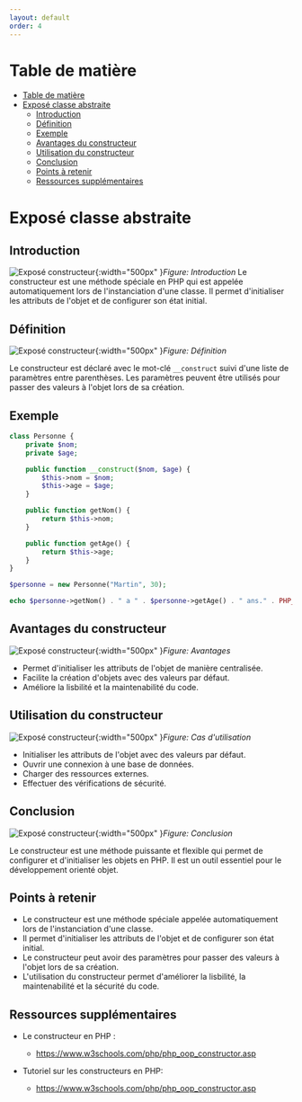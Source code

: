 ```yaml
---
layout: default
order: 4
---
```


# Table de matière
- [Table de matière](#table-de-matière)
- [Exposé classe abstraite](#exposé-classe-abstraite)
  - [Introduction](#introduction)
  - [Définition](#définition)
  - [Exemple](#exemple)
  - [Avantages du constructeur](#avantages-du-constructeur)
  - [Utilisation du constructeur](#utilisation-du-constructeur)
  - [Conclusion](#conclusion)
  - [Points à retenir](#points-à-retenir)
  - [Ressources supplémentaires](#ressources-supplémentaires)
<!-- new slide -->

# Exposé classe abstraite
## Introduction
![Exposé constructeur](/lab-poo/exposé-abstract-class/images/introduction.jpg){:width="500px" }*Figure: Introduction*
Le constructeur est une méthode spéciale en PHP qui est appelée automatiquement lors de l'instanciation d'une classe. Il permet d'initialiser les attributs de l'objet et de configurer son état initial.

## Définition
![Exposé constructeur](/lab-poo/exposé-abstract-class/images/definition.jpg){:width="500px" }*Figure: Définition*

Le constructeur est déclaré avec le mot-clé `__construct` suivi d'une liste de paramètres entre parenthèses. Les paramètres peuvent être utilisés pour passer des valeurs à l'objet lors de sa création.
## Exemple

```php
class Personne {
    private $nom;
    private $age;

    public function __construct($nom, $age) {
        $this->nom = $nom;
        $this->age = $age;
    }

    public function getNom() {
        return $this->nom;
    }

    public function getAge() {
        return $this->age;
    }
}

$personne = new Personne("Martin", 30);

echo $personne->getNom() . " a " . $personne->getAge() . " ans." . PHP_EOL;
```

<!-- ![Exposé constructeur](/lab-poo/exposé-abstract-class/images/exemple.jpg){:width="500px" }*Figure: Exemple* -->

## Avantages du constructeur
![Exposé constructeur](/lab-poo/exposé-abstract-class/images/avantages.jpg){:width="500px" }*Figure: Avantages*

* Permet d'initialiser les attributs de l'objet de manière centralisée.
* Facilite la création d'objets avec des valeurs par défaut.
* Améliore la lisbilité et la maintenabilité du code.

## Utilisation du constructeur
![Exposé constructeur](/lab-poo/exposé-abstract-class/images/cas-utilisation.jpg){:width="500px" }*Figure: Cas d'utilisation*

* Initialiser les attributs de l'objet avec des valeurs par défaut.
* Ouvrir une connexion à une base de données.
* Charger des ressources externes.
* Effectuer des vérifications de sécurité.


## Conclusion

![Exposé constructeur](/lab-poo/exposé-abstract-class/images/conclusion.jpg){:width="500px" }*Figure: Conclusion*

Le constructeur est une méthode puissante et flexible qui permet de configurer et d'initialiser les objets en PHP. Il est un outil essentiel pour le développement orienté objet.


## Points à retenir

* Le constructeur est une méthode spéciale appelée automatiquement lors de l'instanciation d'une classe.
* Il permet d'initialiser les attributs de l'objet et de configurer son état initial.
* Le constructeur peut avoir des paramètres pour passer des valeurs à l'objet lors de sa création.
* L'utilisation du constructeur permet d'améliorer la lisbilité, la maintenabilité et la sécurité du code.




## Ressources supplémentaires

  
- Le constructeur en PHP :
    - https://www.w3schools.com/php/php_oop_constructor.asp

  
- Tutoriel sur les constructeurs en PHP:
    - https://www.w3schools.com/php/php_oop_constructor.asp

